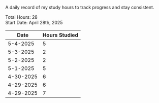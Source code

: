 A daily record of my study hours to track progress and stay consistent.

Total Hours: 28  
Start Date: April 28th, 2025

| **Date**  | **Hours Studied** |
| --------- | ----------------- |
| 5-4-2025  | 5                 |
| 5-3-2025  | 2                 |
| 5-2-2025  | 2                 |
| 5-1-2025  | 5                 |
| 4-30-2025 | 6                 |
| 4-29-2025 | 6                 |
| 4-29-2025 | 7                 |


